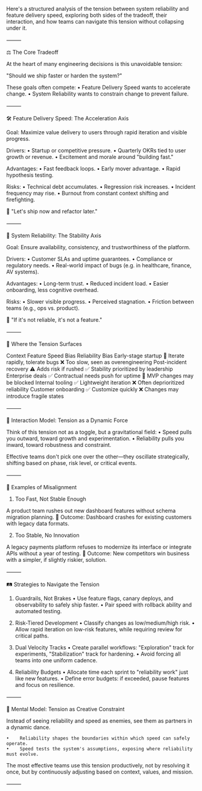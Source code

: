 Here's a structured analysis of the tension between system reliability and feature delivery speed, exploring both sides of the tradeoff, their interaction, and how teams can navigate this tension without collapsing under it.

⸻

⚖️ The Core Tradeoff

At the heart of many engineering decisions is this unavoidable tension:

"Should we ship faster or harden the system?"

These goals often compete:
    •    Feature Delivery Speed wants to accelerate change.
    •    System Reliability wants to constrain change to prevent failure.

⸻

🛠️ Feature Delivery Speed: The Acceleration Axis

Goal: Maximize value delivery to users through rapid iteration and visible progress.

Drivers:
    •    Startup or competitive pressure.
    •    Quarterly OKRs tied to user growth or revenue.
    •    Excitement and morale around "building fast."

Advantages:
    •    Fast feedback loops.
    •    Early mover advantage.
    •    Rapid hypothesis testing.

Risks:
    •    Technical debt accumulates.
    •    Regression risk increases.
    •    Incident frequency may rise.
    •    Burnout from constant context shifting and firefighting.

💬 "Let's ship now and refactor later."

⸻

🧱 System Reliability: The Stability Axis

Goal: Ensure availability, consistency, and trustworthiness of the platform.

Drivers:
    •    Customer SLAs and uptime guarantees.
    •    Compliance or regulatory needs.
    •    Real-world impact of bugs (e.g. in healthcare, finance, AV systems).

Advantages:
    •    Long-term trust.
    •    Reduced incident load.
    •    Easier onboarding, less cognitive overhead.

Risks:
    •    Slower visible progress.
    •    Perceived stagnation.
    •    Friction between teams (e.g., ops vs. product).

💬 "If it's not reliable, it's not a feature."

⸻

🔄 Where the Tension Surfaces

Context    Feature Speed Bias    Reliability Bias
Early-stage startup    🚀 Iterate rapidly, tolerate bugs    ❌ Too slow, seen as overengineering
Post-incident recovery    ⚠️ Adds risk if rushed    ✅ Stability prioritized by leadership
Enterprise deals    ✅ Contractual needs push for uptime    🚫 MVP changes may be blocked
Internal tooling    ✅ Lightweight iteration    ❌ Often deprioritized reliability
Customer onboarding    ✅ Customize quickly    ❌ Changes may introduce fragile states


⸻

🧩 Interaction Model: Tension as a Dynamic Force

Think of this tension not as a toggle, but a gravitational field:
    •    Speed pulls you outward, toward growth and experimentation.
    •    Reliability pulls you inward, toward robustness and constraint.

Effective teams don't pick one over the other—they oscillate strategically, shifting based on phase, risk level, or critical events.

⸻

🎯 Examples of Misalignment

1. Too Fast, Not Stable Enough

A product team rushes out new dashboard features without schema migration planning.
🎯 Outcome: Dashboard crashes for existing customers with legacy data formats.

2. Too Stable, No Innovation

A legacy payments platform refuses to modernize its interface or integrate APIs without a year of testing.
🎯 Outcome: New competitors win business with a simpler, if slightly riskier, solution.

⸻

🛤️ Strategies to Navigate the Tension

1. Guardrails, Not Brakes
    •    Use feature flags, canary deploys, and observability to safely ship faster.
    •    Pair speed with rollback ability and automated testing.

2. Risk-Tiered Development
    •    Classify changes as low/medium/high risk.
    •    Allow rapid iteration on low-risk features, while requiring review for critical paths.

3. Dual Velocity Tracks
    •    Create parallel workflows: "Exploration" track for experiments, "Stabilization" track for hardening.
    •    Avoid forcing all teams into one uniform cadence.

4. Reliability Budgets
    •    Allocate time each sprint to "reliability work" just like new features.
    •    Define error budgets: if exceeded, pause features and focus on resilience.

⸻

🧠 Mental Model: Tension as Creative Constraint

Instead of seeing reliability and speed as enemies, see them as partners in a dynamic dance.

    •    Reliability shapes the boundaries within which speed can safely operate.
    •    Speed tests the system's assumptions, exposing where reliability must evolve.

The most effective teams use this tension productively, not by resolving it once, but by continuously adjusting based on context, values, and mission.

⸻